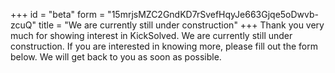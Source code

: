 +++
id = "beta"
form = "15mrjsMZC2GndKD7rSvefHqyJe663Gjqe5oDwvb-zcuQ"
title = "We are currently still under construction"
+++
Thank you very much for showing interest in KickSolved. We are currently still under construction. If you are interested in knowing more, please fill out the form below. We will get back to you as soon as possible.
